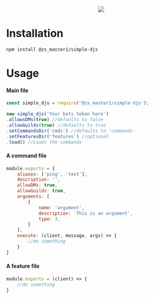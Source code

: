 <center>
    <img src='https://nodei.co/npm/@zs_master1/simple-djs.png'>
</center>

# Installation
```
npm install @zs_master1/simple-djs
```

# Usage
#### Main file
```js
const simple_djs = require('@zs_master1/simple-djs');

new simple_djs('Your bots token here')
.allowsDMs(true) //defaults to false
.allowGuilds(true) //defaults to true
.setCommandsDir('cmds') //defaults to 'commands'
.setFeaturesDir('features') //optional
.load() //Loads the commands
```

#### A command file
```js
module.exports = {
    aliases: ['ping', 'test'],
    description: '',
    allowDMs: true,
    allowGuilds: true,
    arguments: [
        {
            name: 'argument',
            description: 'This is an argument',
            type: 3,
        }
    ],
    execute: (client, message, args) => {
        //do something
    }
}
```

#### A feature file
```js
module.exports = (client) => {
    //do something
}
```